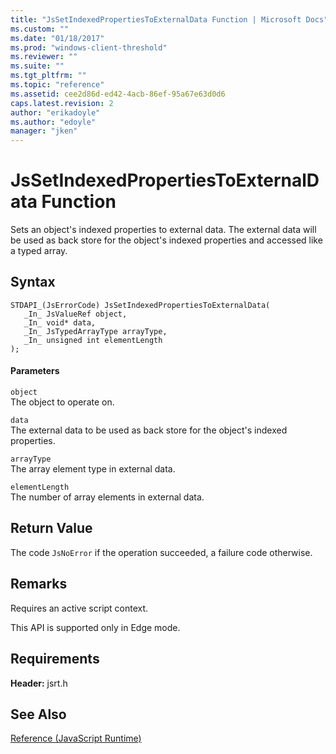 ```yaml
---
title: "JsSetIndexedPropertiesToExternalData Function | Microsoft Docs"
ms.custom: ""
ms.date: "01/18/2017"
ms.prod: "windows-client-threshold"
ms.reviewer: ""
ms.suite: ""
ms.tgt_pltfrm: ""
ms.topic: "reference"
ms.assetid: cee2d86d-ed42-4acb-86ef-95a67e63d0d6
caps.latest.revision: 2
author: "erikadoyle"
ms.author: "edoyle"
manager: "jken"
---
```

# JsSetIndexedPropertiesToExternalData Function
Sets an object's indexed properties to external data. The external data will be used as back store for the object's indexed properties and accessed like a typed array.  
  
## Syntax  
  
```  
STDAPI_(JsErrorCode) JsSetIndexedPropertiesToExternalData(  
   _In_ JsValueRef object,  
   _In_ void* data,  
   _In_ JsTypedArrayType arrayType,  
   _In_ unsigned int elementLength  
);  
```  
  
#### Parameters  
 `object`  
 The object to operate on.  
  
 `data`  
 The external data to be used as back store for the object's indexed properties.  
  
 `arrayType`  
 The array element type in external data.  
  
 `elementLength`  
 The number of array elements in external data.  
  
## Return Value  
 The code `JsNoError` if the operation succeeded, a failure code otherwise.  
  
## Remarks  
 Requires an active script context.  
  
 This API is supported only in Edge mode.  
  
## Requirements  
 **Header:** jsrt.h  
  
## See Also  
 [Reference (JavaScript Runtime)](../chakra-hosting/reference-javascript-runtime.md)